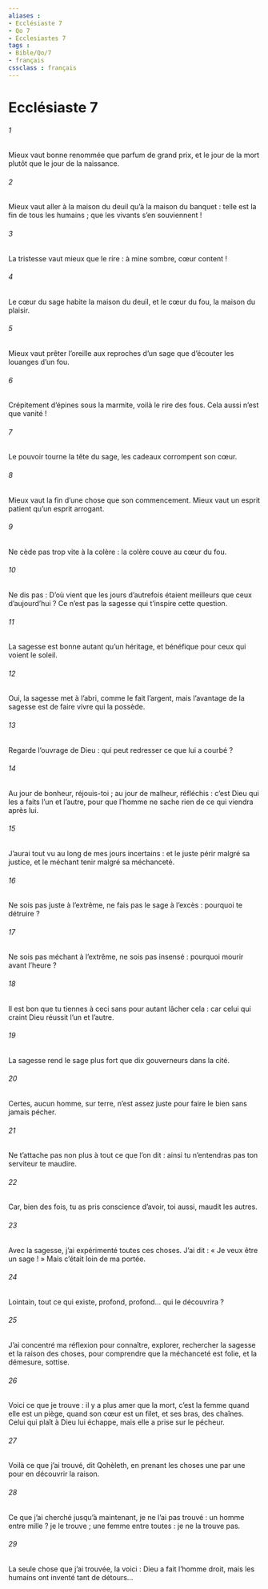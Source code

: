 ```yaml
---
aliases : 
- Ecclésiaste 7
- Qo 7
- Ecclesiastes 7
tags : 
- Bible/Qo/7
- français
cssclass : français
---
```


# Ecclésiaste 7

###### 1
Mieux vaut bonne renommée
que parfum de grand prix,
et le jour de la mort
plutôt que le jour de la naissance.
###### 2
Mieux vaut aller à la maison du deuil
qu’à la maison du banquet :
telle est la fin de tous les humains ;
que les vivants s’en souviennent !
###### 3
La tristesse vaut mieux que le rire :
à mine sombre, cœur content !
###### 4
Le cœur du sage habite la maison du deuil,
et le cœur du fou, la maison du plaisir.
###### 5
Mieux vaut prêter l’oreille aux reproches d’un sage
que d’écouter les louanges d’un fou.
###### 6
Crépitement d’épines sous la marmite,
voilà le rire des fous.
Cela aussi n’est que vanité !
###### 7
Le pouvoir tourne la tête du sage,
les cadeaux corrompent son cœur.
###### 8
Mieux vaut la fin d’une chose
que son commencement.
Mieux vaut un esprit patient
qu’un esprit arrogant.
###### 9
Ne cède pas trop vite à la colère :
la colère couve au cœur du fou.
###### 10
Ne dis pas :
D’où vient que les jours d’autrefois
étaient meilleurs que ceux d’aujourd’hui ?
Ce n’est pas la sagesse qui t’inspire cette question.
###### 11
La sagesse est bonne autant qu’un héritage,
et bénéfique pour ceux qui voient le soleil.
###### 12
Oui, la sagesse met à l’abri,
comme le fait l’argent,
mais l’avantage de la sagesse
est de faire vivre qui la possède.
###### 13
Regarde l’ouvrage de Dieu :
qui peut redresser ce que lui a courbé ?
###### 14
Au jour de bonheur, réjouis-toi ;
au jour de malheur, réfléchis :
c’est Dieu qui les a faits l’un et l’autre,
pour que l’homme ne sache rien
de ce qui viendra après lui.
###### 15
J’aurai tout vu au long de mes jours incertains :
et le juste périr malgré sa justice,
et le méchant tenir malgré sa méchanceté.
###### 16
Ne sois pas juste à l’extrême,
ne fais pas le sage à l’excès :
pourquoi te détruire ?
###### 17
Ne sois pas méchant à l’extrême,
ne sois pas insensé :
pourquoi mourir avant l’heure ?
###### 18
Il est bon que tu tiennes à ceci
sans pour autant lâcher cela :
car celui qui craint Dieu réussit l’un et l’autre.
###### 19
La sagesse rend le sage plus fort
que dix gouverneurs dans la cité.
###### 20
Certes, aucun homme, sur terre, n’est assez juste
pour faire le bien sans jamais pécher.
###### 21
Ne t’attache pas non plus à tout ce que l’on dit :
ainsi tu n’entendras pas ton serviteur te maudire.
###### 22
Car, bien des fois, tu as pris conscience
d’avoir, toi aussi, maudit les autres.
###### 23
Avec la sagesse, j’ai expérimenté toutes ces choses.
J’ai dit : « Je veux être un sage ! »
Mais c’était loin de ma portée.
###### 24
Lointain, tout ce qui existe,
profond, profond…
qui le découvrira ?
###### 25
J’ai concentré ma réflexion
pour connaître, explorer, rechercher
la sagesse et la raison des choses,
pour comprendre que la méchanceté est folie,
et la démesure, sottise.
###### 26
Voici ce que je trouve :
il y a plus amer que la mort,
c’est la femme quand elle est un piège,
quand son cœur est un filet,
et ses bras, des chaînes.
Celui qui plaît à Dieu lui échappe,
mais elle a prise sur le pécheur.
###### 27
Voilà ce que j’ai trouvé, dit Qohèleth,
en prenant les choses une par une
pour en découvrir la raison.
###### 28
Ce que j’ai cherché jusqu’à maintenant,
je ne l’ai pas trouvé :
un homme entre mille ? je le trouve ;
une femme entre toutes : je ne la trouve pas.
###### 29
La seule chose que j’ai trouvée, la voici :
Dieu a fait l’homme droit,
mais les humains ont inventé tant de détours…
